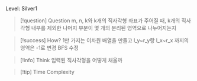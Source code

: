 Level: Silver1

> [!question] Question
> m, n, k와 k개의 직사각형 좌표가 주어질 때, k개의 직사각형 내부를 제외한 나머지 부분이 몇 개의 분리된 영역으로 나누어지는지

> [!success] How?
> 1만 가지는 이차원 배열을 만들고
> l_y~r_y랑 l_x~r_x 까지의 영역은 -1로 변경
> BFS 수정

> [!info] Think
> 입력된 직사각형을 어떻게 채울까

> [!tip] Time Complexity
